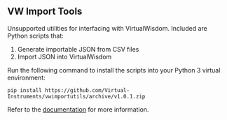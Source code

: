 ## VW Import Tools

Unsupported utilities for interfacing with VirtualWisdom. Included are Python scripts
that:

1. Generate importable JSON from CSV files
2. Import JSON into VirtualWisdom

Run the following command to install the scripts into your Python 3 virtual environment:

    pip install https://github.com/Virtual-Instruments/vwimportutils/archive/v1.0.1.zip

Refer to the [documentation](docs/vwimporttools.md) for more information.
